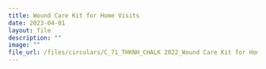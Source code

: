 ```yaml
---
title: Wound Care Kit for Home Visits
date: 2023-04-01
layout: file
description: ""
image: ""
file_url: /files/circulars/C_71_THKNH_CHALK 2022_Wound Care Kit for Home Visits.pdf
---
```

